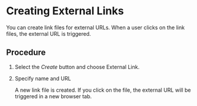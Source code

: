 <!-- loiof82d0dd46166471eb6df70f726f2bd05 -->

# Creating External Links

You can create link files for external URLs. When a user clicks on the link files, the external URL is triggered.



## Procedure

1.  Select the *Create* button and choose External Link.

2.  Specify name and URL

    A new link file is created. If you click on the file, the external URL will be triggered in a new browser tab.


